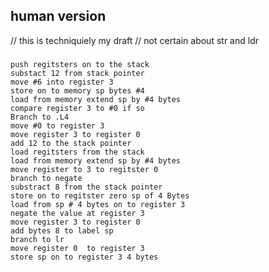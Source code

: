 ## human version

// this is techniquiely my draft
// not certain about str and ldr

###
	push regitsters on to the stack 
	substact 12 from stack pointer
	move #6 into register 3
	store on to memory sp bytes #4
	load from memory extend sp by #4 bytes
	compare register 3 to #0 if so 
	Branch to .L4
	move #0 to register 3 
	move register 3 to register 0
	add 12 to the stack pointer
	load regitsters from the stack
	load from memory extend sp by #4 bytes
	move register to 3 to regitster 0
	branch to negate
	substract 8 from the stack pointer
	store on to regitster zero sp of 4 Bytes
	load from sp # 4 bytes on to register 3
	negate the value at register 3
	move register 3 to register 0
	add bytes 8 to label sp
	branch to lr 
	move register 0  to register 3
	store sp on to register 3 4 bytes
	

	
	
	 
	